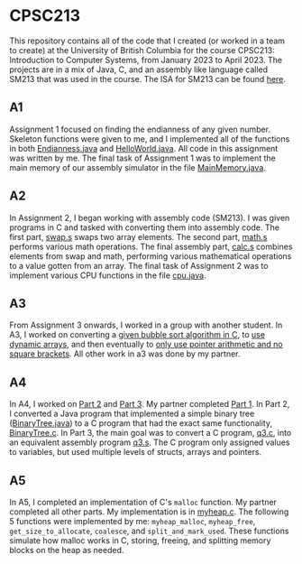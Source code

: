 # CPSC213

This repository contains all of the code that I created (or worked in a team to create) at the University of British Columbia for the course CPSC213: Introduction to Computer Systems, from January 2023 to April 2023. The projects are in a mix of Java, C, and an assembly like language called SM213 that was used in the course. The ISA for SM213 can be found [here](https://www.cs.ubc.ca/~tmm/courses/213-12F/resources/isa.pdf).

## A1

Assignment 1 focused on finding the endianness of any given number. Skeleton functions were given to me, and I implemented all of the functions in both [Endianness.java](/a1/Endianness.java) and [HelloWorld.java](a1/HelloWorld.java). All code in this assignment was written by me. The final task of Assignment 1 was to implement the main memory of our assembly simulator in the file [MainMemory.java](sm213/arch/sm213/machine/student/MainMemory.java).

## A2

In Assignment 2, I began working with assembly code (SM213). I was given programs in C and tasked with converting them into assembly code. The first part, [swap.s](a2/swap.s) swaps two array elements. The second part, [math.s](a2/math.s) performs various math operations. The final assembly part, [calc.s](a2/calc.s) combines elements from swap and math, performing various mathematical operations to a value gotten from an array. The final task of Assignment 2 was to implement various CPU functions in the file [cpu.java](sm213/arch/sm213/machine/student/CPU.java).

## A3

From Assignment 3 onwards, I worked in a group with another student. In A3, I worked on converting a [given bubble sort algorithm in C](/a3/bubble_sort_static.c), to [use dynamic arrays](/a3/bubble_sort_dynamic.c), and then eventually to [only use pointer arithmetic and no square brackets](/a3/bubble_sort_awesome.c). All other work in a3 was done by my partner.

## A4

In A4, I worked on [Part 2](/a4/p2) and [Part 3](/a4/p3). My partner completed [Part 1](/a4/p1). In Part 2, I converted a Java program that implemented a simple binary tree ([BinaryTree.java](/a4/p2/BinaryTree.java)) to a C program that had the exact same functionality, [BinaryTree.c](/a4/p2/BinaryTree.c). In Part 3, the main goal was to convert a C program, [q3.c](a4/p3/q3.c), into an equivalent assembly program [q3.s](a4/p3/q3.s). The C program only assigned values to variables, but used multiple levels of structs, arrays and pointers.

## A5

In A5, I completed an implementation of C's `malloc` function. My partner completed all other parts. My implementation is in [myheap.c](a5/myheap.c). The following 5 functions were implemented by me: `myheap_malloc`, `myheap_free`, `get_size_to_allocate`, `coalesce`, and `split_and_mark_used`. These functions simulate how malloc works in C, storing, freeing, and splitting memory blocks on the heap as needed.
